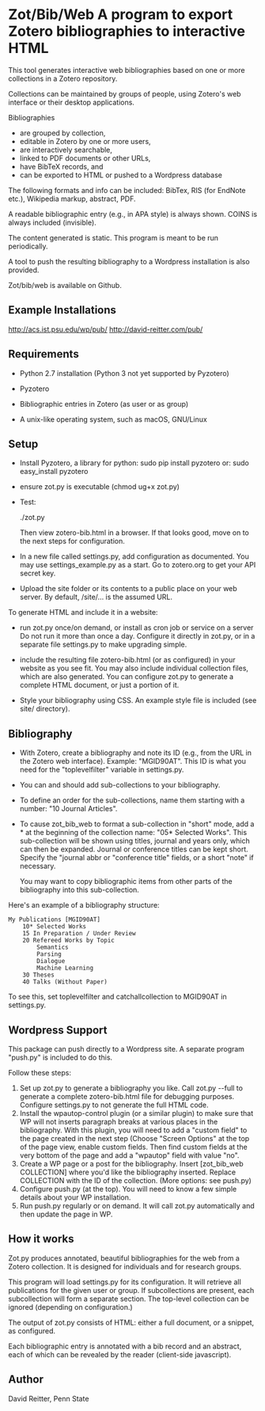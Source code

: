 Zot/Bib/Web
A program to export Zotero bibliographies to interactive HTML
===========

This tool generates interactive web bibliographies based on one or
more collections in a Zotero repository.

Collections can be maintained by groups of people, using Zotero's web
interface or their desktop applications.


Bibliographies
-  are grouped by collection,
-  editable in Zotero by one or more users,
-  are interactively searchable,
-  linked to PDF documents or other URLs,
-  have BibTeX records, and
-  can be exported to HTML or pushed to a Wordpress database

The following formats and info can be included:
BibTex, RIS (for EndNote etc.), Wikipedia markup, abstract, PDF.

A readable bibliographic entry (e.g., in APA style) is always shown.
COINS is always included (invisible).

The content generated is static.  This program is meant to
be run periodically.

A tool to push the resulting bibliography to a Wordpress installation
is also provided.

Zot/bib/web is available on Github.


Example Installations
----------------------------------------

http://acs.ist.psu.edu/wp/pub/
http://david-reitter.com/pub/


Requirements
----------------------------------------
- Python 2.7 installation (Python 3 not yet supported by Pyzotero)
- Pyzotero
- Bibliographic entries in Zotero (as user or as group)

- A unix-like operating system, such as macOS, GNU/Linux

Setup
-----------------------------------------

- Install Pyzotero, a library for python:
  sudo pip install pyzotero
or:
  sudo easy_install pyzotero

- ensure zot.py is executable (chmod ug+x zot.py)

- Test:

   ./zot.py

   Then view zotero-bib.html in a browser.
   If that looks good, move on to the next steps for configuration.

- In a new file called settings.py, add configuration as documented.
  You may use settings_example.py as a start.
  Go to zotero.org to get your API secret key.

- Upload the site folder or its contents to a public place on your web server.
  By default, /site/... is the assumed URL.

To generate HTML and include it in a website:

-  run zot.py once/on demand, or install as cron job or service on a server
Do not run it more than once a day.  Configure it directly in zot.py,
or in a separate file settings.py to make upgrading simple.

- include the resulting file zotero-bib.html (or as configured) in
  your website as you see fit.  You may also include individual
  collection files, which are also generated.   You can configure
  zot.py to generate a complete HTML document, or just a portion of it.

- Style your bibliography using CSS.  An example style
  file is included (see site/ directory).


Bibliography
-----------------------------------------

- With Zotero, create a bibliography and note its ID (e.g., from the
  URL in the Zotero web interface).  Example: "MGID90AT".
  This ID is what you need for the "toplevelfilter" variable in
  settings.py.

- You can and should add sub-collections to your bibliography.

- To define an order for the sub-collections, name them starting with
  a number: "10 Journal Articles".

- To cause zot_bib_web to format a sub-collection in "short" mode, add
  a * at the beginning of the collection name: "05* Selected Works".
  This sub-collection will be shown using titles, journal and years only, which
  can then be expanded.  Journal or conference titles can be kept short.  Specify the
  "journal abbr or "conference title" fields, or a short "note" if
  necessary.

  You may want to copy bibliographic items from other parts of the
  bibliography into this sub-collection.

Here's an example of a bibliography structure:

	My Publications [MGID90AT]
		10* Selected Works
		15 In Preparation / Under Review
		20 Refereed Works by Topic
			Semantics
			Parsing
			Dialogue
			Machine Learning
		30 Theses
		40 Talks (Without Paper)

To see this, set toplevelfilter and catchallcollection to MGID90AT in settings.py.



Wordpress Support
-----------------------------------------

This package can push directly to a Wordpress site.  A separate
program "push.py" is included to do this.

Follow these steps:

1.  Set up zot.py to generate a bibliography you like.
	Call zot.py --full to generate a complete zotero-bib.html file
	for debugging purposes.  Configure settings.py to not generate
	the full HTML code.
2. Install the wpautop-control plugin (or a similar plugin) to make
	sure that WP will not inserts paragraph breaks at various places
	in the bibliography.  With this plugin, you will need to add a
	"custom field" to the page created in the  next step (Choose
	"Screen Options" at the top of the page view, enable custom
	fields.  Then find custom fields at the very bottom of the page
	and add a "wpautop" field with value "no".
3.  Create a WP page or a post for the bibliography. Insert
	[zot_bib_web COLLECTION] where you'd like the bibliography
	inserted.  Replace COLLECTION with the ID of the collection.
	(More options: see push.py)
4.  Configure push.py (at the top).  You will need to know a few simple
	details about your WP installation.
5.  Run push.py regularly or on demand.  It will call zot.py
	automatically and then update the page in WP.





How it works
-----------------------------------------

Zot.py produces annotated, beautiful bibliographies for the web from a
Zotero collection.  It is designed for individuals and for research
groups.

This program will load settings.py for its configuration.
It will retrieve all publications for the given user or
group.  If subcollections are present, each subcollection will form a
separate section.  The top-level collection can be ignored (depending
on configuration.)

The output of zot.py consists of HTML: either a full document, or a snippet, as
configured.

Each bibliographic entry is annotated with a bib record and an abstract,
each of which can be revealed by the reader (client-side javascript).



Author
-----------------------------------------
David Reitter, Penn State
